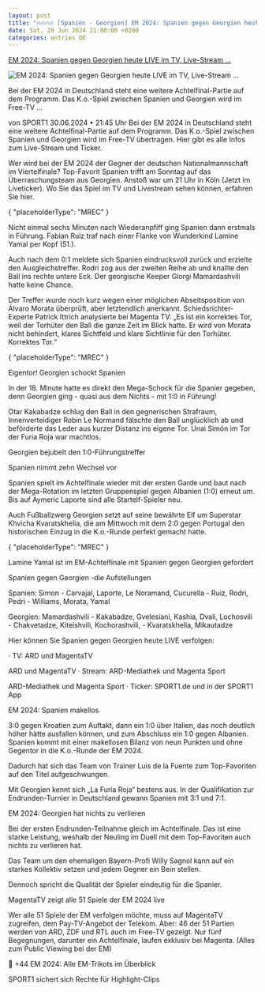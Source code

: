 ```yaml
---
layout: post
title: "🔥🔥🔥🔥 [Spanien - Georgien] EM 2024: Spanien gegen Georgien heute LIVE im TV, Live-Stream ..."
date: Sat, 29 Jun 2024 21:00:00 +0200
categories: entries DE
---
```

[EM 2024: Spanien gegen Georgien heute LIVE im TV, Live-Stream ...](https://www.sport1.de/news/fussball/em/2024/06/em-2024-spanien-gegen-georgien-heute-live-im-tv-live-stream-und-ticker-eigentor-schock-fur-spanien)

![EM 2024: Spanien gegen Georgien heute LIVE im TV, Live-Stream ...](https://reshape.sport1.de/c/t/209bb63b-0626-4348-92ad-1b36e65cfdb6/1200x630)

Bei der EM 2024 in Deutschland steht eine weitere Achtelfinal-Partie auf dem Programm. Das K.o.-Spiel zwischen Spanien und Georgien wird im Free-TV ...

von SPORT1 30.06.2024 • 21:45 Uhr Bei der EM 2024 in Deutschland steht eine weitere Achtelfinal-Partie auf dem Programm. Das K.o.-Spiel zwischen Spanien und Georgien wird im Free-TV übertragen. Hier gibt es alle Infos zum Live-Stream und Ticker.

Wer wird bei der EM 2024 der Gegner der deutschen Nationalmannschaft im Viertelfinale? Top-Favorit Spanien trifft am Sonntag auf das Überraschungsteam aus Georgien. Anstoß war um 21 Uhr in Köln (Jetzt im Liveticker). Wo Sie das Spiel im TV und Livestream sehen können, erfahren Sie hier.

{ "placeholderType": "MREC" }

Nicht einmal sechs Minuten nach Wiederanpfiff ging Spanien dann erstmals in Führung. Fabian Ruiz traf nach einer Flanke von Wunderkind Lamine Yamal per Kopf (51.).

Auch nach dem 0:1 meldete sich Spanien eindrucksvoll zurück und erzielte den Ausgleichstreffer. Rodri zog aus der zweiten Reihe ab und knallte den Ball ins rechte untere Eck. Der georgische Keeper Giorgi Mamardashvili hatte keine Chance.

Der Treffer wurde noch kurz wegen einer möglichen Abseitsposition von Álvaro Morata überprüft, aber letztendlich anerkannt. Schiedsrichter-Experte Patrick Ittrich analysierte bei Magenta TV: „Es ist ein korrektes Tor, weil der Torhüter den Ball die ganze Zeit im Blick hatte. Er wird von Morata nicht behindert, klares Sichtfeld und klare Sichtlinie für den Torhüter. Korrektes Tor.“

{ "placeholderType": "MREC" }

Eigentor! Georgien schockt Spanien

In der 18. Minute hatte es direkt den Mega-Schock für die Spanier gegeben, denn Georgien ging - quasi aus dem Nichts - mit 1:0 in Führung!

Otar Kakabadze schlug den Ball in den gegnerischen Strafraum, Innenverteidiger Robin Le Normand fälschte den Ball unglücklich ab und beförderte das Leder aus kurzer Distanz ins eigene Tor. Unai Simón im Tor der Furia Roja war machtlos.

Georgien bejubelt den 1:0-Führungstreffer

Spanien nimmt zehn Wechsel vor

Spanien spielt im Achtelfinale wieder mit der ersten Garde und baut nach der Mega-Rotation im letzten Gruppenspiel gegen Albanien (1:0) erneut um. Bis auf Aymeric Laporte sind alle Startelf-Spieler neu.

Auch Fußballzwerg Georgien setzt auf seine bewährte Elf um Superstar Khvicha Kvaratskhelia, die am Mittwoch mit dem 2:0 gegen Portugal den historischen Einzug in die K.o.-Runde perfekt gemacht hatte.

{ "placeholderType": "MREC" }

Lamine Yamal ist im EM-Achtelfinale mit Spanien gegen Georgien gefordert

Spanien gegen Georgien -die Aufstellungen

Spanien: Simon - Carvajal, Laporte, Le Noramand, Cucurella - Ruiz, Rodri, Pedri - Williams, Morata, Yamal

Georgien: Mamardashvili - Kakabadze, Gvelesiani, Kashia, Dvali, Lochosvili - Chakvetadze, Kiteishvili, Kochorashvili, - Kvaratskhelia, Mikautadze

Hier können Sie Spanien gegen Georgien heute LIVE verfolgen:

· TV: ARD und MagentaTV

ARD und MagentaTV · Stream: ARD-Mediathek und Magenta Sport

ARD-Mediathek und Magenta Sport · Ticker: SPORT1.de und in der SPORT1 App

EM 2024: Spanien makellos

3:0 gegen Kroatien zum Auftakt, dann ein 1:0 über Italien, das noch deutlich höher hätte ausfallen können, und zum Abschluss ein 1:0 gegen Albanien. Spanien kommt mit einer makellosen Bilanz von neun Punkten und ohne Gegentor in die K.o.-Runde der EM 2024.

Dadurch hat sich das Team von Trainer Luis de la Fuente zum Top-Favoriten auf den Titel aufgeschwungen.

Mit Georgien kennt sich „La Furia Roja“ bestens aus. In der Qualifikation zur Endrunden-Turnier in Deutschland gewann Spanien mit 3:1 und 7:1.

EM 2024: Georgien hat nichts zu verlieren

Bei der ersten Endrunden-Teilnahme gleich im Achtelfinale. Das ist eine starke Leistung, weshalb der Neuling im Duell mit dem Top-Favoriten auch nichts zu verlieren hat.

Das Team um den ehemaligen Bayern-Profi Willy Sagnol kann auf ein starkes Kollektiv setzen und jedem Gegner ein Bein stellen.

Dennoch spricht die Qualität der Spieler eindeutig für die Spanier.

MagentaTV zeigt alle 51 Spiele der EM 2024 live

Wer alle 51 Spiele der EM verfolgen möchte, muss auf MagentaTV zugreifen, dem Pay-TV-Angebot der Telekom. Aber: 46 der 51 Partien werden von ARD, ZDF und RTL auch im Free-TV gezeigt. Nur fünf Begegnungen, darunter ein Achtelfinale, laufen exklusiv bei Magenta. (Alles zum Public Viewing bei der EM)

 +44 EM 2024: Alle EM-Trikots im Überblick

SPORT1 sichert sich Rechte für Highlight-Clips

